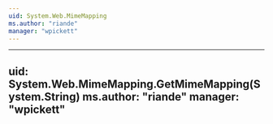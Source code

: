 ```yaml
---
uid: System.Web.MimeMapping
ms.author: "riande"
manager: "wpickett"
---
```


---
uid: System.Web.MimeMapping.GetMimeMapping(System.String)
ms.author: "riande"
manager: "wpickett"
---
